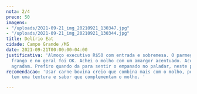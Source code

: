 ```yaml
---
nota: 2/4
preco: 50
imagens:
- "/uploads/2021-09-21_img_20210921_130347.jpg"
- "/uploads/2021-09-21_img_20210921_130344.jpg"
title: Delírio Eat
cidade: Campo Grande /MS
date: 2021-09-21T00:00:00-04:00
justificativa: 'Almoço executivo R$50 com entrada e sobremesa. O parmegiana era de
  frango e no geral foi OK. Achei o molho com um amargor acentuado. Acompanhamentos
  agradam. Prefiro quando da para sentir o empanado no paladar, neste prato não dava. '
recomendacao: 'Usar carne bovina creio que combina mais com o molho, pois a carne
  tem uma textura e sabor que complementam o molho. '

---
```

